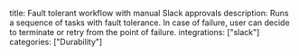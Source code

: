 title: Fault tolerant workflow with manual Slack approvals
description: Runs a sequence of tasks with fault tolerance. In case of failure, user can decide to terminate or retry from the point of failure.
integrations: ["slack"]
categories: ["Durability"]
